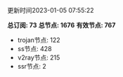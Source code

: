 更新时间2023-01-05 07:55:22

**总订阅: 73**
**总节点: 1676**
**有效节点: 767**
- trojan节点: 122
- ss节点: 428
- v2ray节点: 215
- ssr节点: 2

